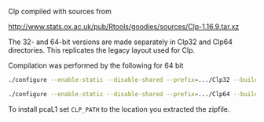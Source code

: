 Clp compiled with sources from

http://www.stats.ox.ac.uk/pub/Rtools/goodies/sources/Clp-1.16.9.tar.xz

The 32- and 64-bit versions are made separately in Clp32 and Clp64
directories. This replicates the legacy layout used for Clp.

Compilation was performed by the following for 64 bit

```bash
./configure --enable-static --disable-shared --prefix=.../Clp32 --build=i686-w64-mingw32 && make && make install
```

```bash
./configure --enable-static --disable-shared --prefix=.../Clp64 --build=x86_64-w64-mingw32 && make && make install
```

To install pcaL1 set `CLP_PATH` to the location you extracted the zipfile.
